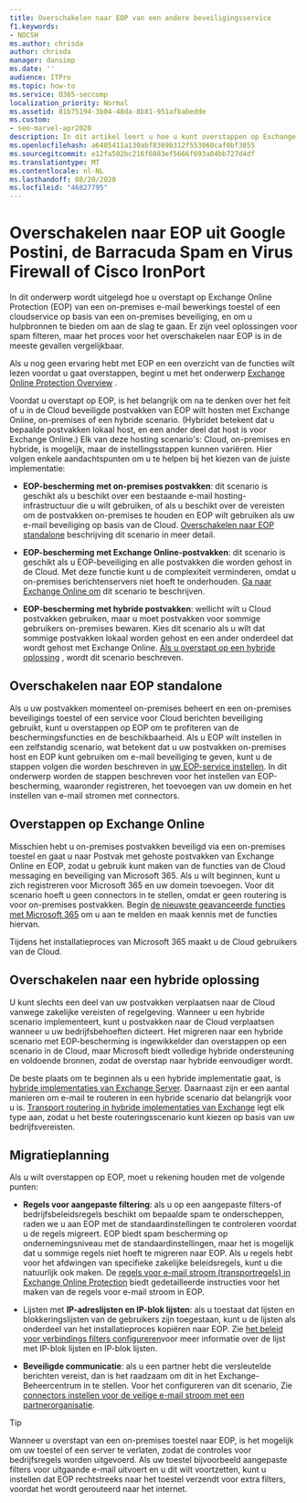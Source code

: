 ```yaml
---
title: Overschakelen naar EOP van een andere beveiligingsservice
f1.keywords:
- NOCSH
ms.author: chrisda
author: chrisda
manager: dansimp
ms.date: ''
audience: ITPro
ms.topic: how-to
ms.service: O365-seccomp
localization_priority: Normal
ms.assetid: 81b75194-3b04-48da-8b81-951afbabedde
ms.custom:
- seo-marvel-apr2020
description: In dit artikel leert u hoe u kunt overstappen op Exchange Online Protection (EOP) via een on-premises e-mail bewerkings toestel of een Cloud beveiligingsservice.
ms.openlocfilehash: a6405411a130abf8369b312f553060caf0bf3855
ms.sourcegitcommit: e12fa502bc216f6083ef5666f693a04bb727d4df
ms.translationtype: MT
ms.contentlocale: nl-NL
ms.lasthandoff: 08/20/2020
ms.locfileid: "46827795"
---
```

# <a name="switch-to-eop-from-google-postini-the-barracuda-spam-and-virus-firewall-or-cisco-ironport"></a>Overschakelen naar EOP uit Google Postini, de Barracuda Spam en Virus Firewall of Cisco IronPort

 In dit onderwerp wordt uitgelegd hoe u overstapt op Exchange Online Protection (EOP) van een on-premises e-mail bewerkings toestel of een cloudservice op basis van een on-premises beveiliging, en om u hulpbronnen te bieden om aan de slag te gaan. Er zijn veel oplossingen voor spam filteren, maar het proces voor het overschakelen naar EOP is in de meeste gevallen vergelijkbaar.

Als u nog geen ervaring hebt met EOP en een overzicht van de functies wilt lezen voordat u gaat overstappen, begint u met het onderwerp [Exchange Online Protection Overview](exchange-online-protection-overview.md) .

Voordat u overstapt op EOP, is het belangrijk om na te denken over het feit of u in de Cloud beveiligde postvakken van EOP wilt hosten met Exchange Online, on-premises of een hybride scenario. (Hybridet betekent dat u bepaalde postvakken lokaal host, en een ander deel dat host is voor Exchange Online.) Elk van deze hosting scenario's: Cloud, on-premises en hybride, is mogelijk, maar de instellingsstappen kunnen variëren. Hier volgen enkele aandachtspunten om u te helpen bij het kiezen van de juiste implementatie:

- **EOP-bescherming met on-premises postvakken**: dit scenario is geschikt als u beschikt over een bestaande e-mail hosting-infrastructuur die u wilt gebruiken, of als u beschikt over de vereisten om de postvakken on-premises te houden en EOP wilt gebruiken als uw e-mail beveiliging op basis van de Cloud. [Overschakelen naar EOP standalone](#switch-to-eop-standalone) beschrijving dit scenario in meer detail.

- **EOP-bescherming met Exchange Online-postvakken**: dit scenario is geschikt als u EOP-beveiliging en alle postvakken die worden gehost in de Cloud. Met deze functie kunt u de complexiteit verminderen, omdat u on-premises berichtenservers niet hoeft te onderhouden. [Ga naar Exchange Online om](#switch-to-exchange-online) dit scenario te beschrijven.

- **EOP-bescherming met hybride postvakken**: wellicht wilt u Cloud postvakken gebruiken, maar u moet postvakken voor sommige gebruikers on-premises bewaren. Kies dit scenario als u wilt dat sommige postvakken lokaal worden gehost en een ander onderdeel dat wordt gehost met Exchange Online. [Als u overstapt op een hybride oplossing](#switch-to-a-hybrid-solution) , wordt dit scenario beschreven.

## <a name="switch-to-eop-standalone"></a>Overschakelen naar EOP standalone

Als u uw postvakken momenteel on-premises beheert en een on-premises beveiligings toestel of een service voor Cloud berichten beveiliging gebruikt, kunt u overstappen op EOP om te profiteren van de beschermingsfuncties en de beschikbaarheid. Als u EOP wilt instellen in een zelfstandig scenario, wat betekent dat u uw postvakken on-premises host en EOP kunt gebruiken om e-mail beveiliging te geven, kunt u de stappen volgen die worden beschreven in [uw EOP-service instellen](set-up-your-eop-service.md). In dit onderwerp worden de stappen beschreven voor het instellen van EOP-bescherming, waaronder registreren, het toevoegen van uw domein en het instellen van e-mail stromen met connectors.

## <a name="switch-to-exchange-online"></a>Overstappen op Exchange Online

Misschien hebt u on-premises postvakken beveiligd via een on-premises toestel en gaat u naar Postvak met gehoste postvakken van Exchange Online en EOP, zodat u gebruik kunt maken van de functies van de Cloud messaging en beveiliging van Microsoft 365. Als u wilt beginnen, kunt u zich registreren voor Microsoft 365 en uw domein toevoegen. Voor dit scenario hoeft u geen connectors in te stellen, omdat er geen routering is voor on-premises postvakken. Begin [de nieuwste geavanceerde functies met Microsoft 365](https://www.microsoft.com/microsoft-365/business/compare-more-office-365-for-business-plans) om u aan te melden en maak kennis met de functies hiervan.

Tijdens het installatieproces van Microsoft 365 maakt u de Cloud gebruikers van de Cloud.

## <a name="switch-to-a-hybrid-solution"></a>Overschakelen naar een hybride oplossing

U kunt slechts een deel van uw postvakken verplaatsen naar de Cloud vanwege zakelijke vereisten of regelgeving. Wanneer u een hybride scenario implementeert, kunt u postvakken naar de Cloud verplaatsen wanneer u uw bedrijfsbehoeften dicteert. Het migreren naar een hybride scenario met EOP-bescherming is ingewikkelder dan overstappen op een scenario in de Cloud, maar Microsoft biedt volledige hybride ondersteuning en voldoende bronnen, zodat de overstap naar hybride eenvoudiger wordt.

De beste plaats om te beginnen als u een hybride implementatie gaat, is [hybride implementaties van Exchange Server](https://docs.microsoft.com/exchange/exchange-hybrid). Daarnaast zijn er een aantal manieren om e-mail te routeren in een hybride scenario dat belangrijk voor u is. [Transport routering in hybride implementaties van Exchange](https://docs.microsoft.com/exchange/transport-routing) legt elk type aan, zodat u het beste routeringsscenario kunt kiezen op basis van uw bedrijfsvereisten.

## <a name="migration-planning"></a>Migratieplanning

Als u wilt overstappen op EOP, moet u rekening houden met de volgende punten:

- **Regels voor aangepaste filtering**: als u op een aangepaste filters-of bedrijfsbeleidsregels beschikt om bepaalde spam te onderscheppen, raden we u aan EOP met de standaardinstellingen te controleren voordat u de regels migreert. EOP biedt spam bescherming op ondernemingsniveau met de standaardinstellingen, maar het is mogelijk dat u sommige regels niet hoeft te migreren naar EOP. Als u regels hebt voor het afdwingen van specifieke zakelijke beleidsregels, kunt u die natuurlijk ook maken. De [regels voor e-mail stroom (transportregels) in Exchange Online Protection](mail-flow-rules-transport-rules-0.md) biedt gedetailleerde instructies voor het maken van de regels voor e-mail stroom in EOP.

- Lijsten met **IP-adreslijsten en IP-blok lijsten**: als u toestaat dat lijsten en blokkeringslijsten van de gebruikers zijn toegestaan, kunt u de lijsten als onderdeel van het installatieproces kopiëren naar EOP. Zie [het beleid voor verbindings filters configureren](configure-the-connection-filter-policy.md)voor meer informatie over de lijst met IP-blok lijsten en IP-blok lijsten.

- **Beveiligde communicatie**: als u een partner hebt die versleutelde berichten vereist, dan is het raadzaam om dit in het Exchange-Beheercentrum in te stellen. Voor het configureren van dit scenario, Zie [connectors instellen voor de veilige e-mail stroom met een partnerorganisatie](https://docs.microsoft.com/exchange/mail-flow-best-practices/use-connectors-to-configure-mail-flow/set-up-connectors-for-secure-mail-flow-with-a-partner).

> [!TIP]
> Wanneer u overstapt van een on-premises toestel naar EOP, is het mogelijk om uw toestel of een server te verlaten, zodat de controles voor bedrijfsregels worden uitgevoerd. Als uw toestel bijvoorbeeld aangepaste filters voor uitgaande e-mail uitvoert en u dit wilt voortzetten, kunt u instellen dat EOP rechtstreeks naar het toestel verzendt voor extra filters, voordat het wordt gerouteerd naar het internet.
